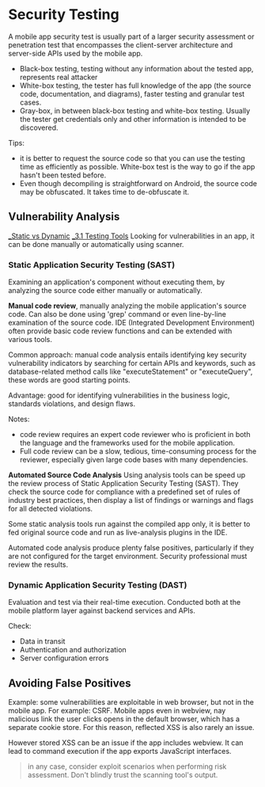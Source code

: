 # Security Testing
A mobile app security test is usually part of a larger security assessment or penetration test that encompasses the client-server architecture and server-side APIs used by the mobile app.
- Black-box testing, testing without any information about the tested app, represents real attacker
- White-box testing, the tester has full knowledge of the app (the source code, documentation, and diagrams), faster testing and granular test cases.
- Gray-box, in between black-box testing and white-box testing. Usually the tester get credentials only and other information is intended to be discovered.

Tips:
- it is better to request the source code so that you can use the testing time as efficiently as possible. White-box test is the way to go if the app hasn't been tested before.
- Even though decompiling is straightforward on Android, the source code may be obfuscated. It takes time to de-obfuscate it.

## Vulnerability Analysis
[_Static vs Dynamic](../_Static%20vs%20Dynamic.md)
[_3.1 Testing Tools](_3.1%20Testing%20Tools.md)
Looking for vulnerabilities in an app, it can be done manually or automatically using scanner.


### Static Application Security Testing (SAST)
Examining an application's component without executing them, by analyzing the source code either manually or automatically.

**Manual code review**, manually analyzing the mobile application's source code. Can also be done using 'grep' command or even line-by-line examination of the source code. IDE (Integrated Development Environment) often provide basic code review functions and can be extended with various tools.

Common approach: manual code analysis entails identifying key security vulnerability indicators by searching for certain APIs and keywords, such as database-related method calls like "executeStatement" or "executeQuery", these words are good starting points.

Advantage: good for identifying vulnerabilities in the business logic, standards violations, and design flaws.

Notes: 
- code review requires an expert code reviewer who is proficient in both the language and the frameworks used for the mobile application.
- Full code review can be a slow, tedious, time-consuming process for the reviewer, especially given large code bases with many dependencies.


**Automated Source Code Analysis**
Using analysis tools can be speed up the review process of Static Application Security Testing (SAST). They check the source code for compliance with a predefined set of rules of industry best practices, then display a list of findings or warnings and flags for all detected violations. 

Some static analysis tools run against the compiled app only, it is better to fed original source code and run as live-analysis plugins in the IDE.

 Automated code analysis produce plenty false positives, particularly if they are not configured for the target environment.  Security professional must review the results.
 
 ### Dynamic Application Security Testing (DAST)
 Evaluation and test via their real-time execution. Conducted both at the mobile platform layer against backend services and APIs.
 
 Check:
 - Data in transit
 - Authentication and authorization
 - Server configuration errors

## Avoiding False Positives
Example: some vulnerabilities are exploitable in web browser, but not in the mobile app. For example: CSRF. Mobile apps even in webview, nay malicious link the user clicks opens in the default browser, which has a separate cookie store. For this reason, reflected XSS is also rarely an issue.

However stored XSS can be an issue if the app includes webview. It can lead to command execution if the app exports JavaScript interfaces.
 
 > in any case, consider exploit scenarios when performing risk assessment. Don't blindly trust the scanning tool's output.





